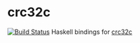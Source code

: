 # crc32c
[![Build Status](https://travis-ci.org/leptonyu/crc32c.svg?branch=master)](https://travis-ci.org/leptonyu/crc32c)
Haskell bindings for [crc32c](https://github.com/google/crc32c)

